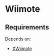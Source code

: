 # Wiimote

## Requirements
Depends on:
- [XWiimote](https://robots.uc3m.es/installation-guides/install-xwiimote.html)
